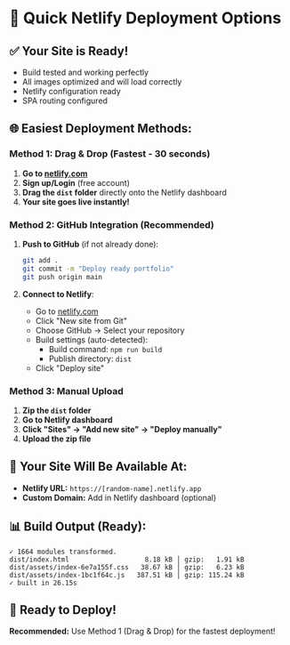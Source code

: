 # 🚀 Quick Netlify Deployment Options

## ✅ Your Site is Ready!
- Build tested and working perfectly
- All images optimized and will load correctly
- Netlify configuration ready
- SPA routing configured

## 🌐 Easiest Deployment Methods:

### Method 1: Drag & Drop (Fastest - 30 seconds)
1. **Go to [netlify.com](https://netlify.com)**
2. **Sign up/Login** (free account)
3. **Drag the `dist` folder** directly onto the Netlify dashboard
4. **Your site goes live instantly!**

### Method 2: GitHub Integration (Recommended)
1. **Push to GitHub** (if not already done):
   ```bash
   git add .
   git commit -m "Deploy ready portfolio"
   git push origin main
   ```

2. **Connect to Netlify**:
   - Go to [netlify.com](https://netlify.com)
   - Click "New site from Git"
   - Choose GitHub → Select your repository
   - Build settings (auto-detected):
     - Build command: `npm run build`
     - Publish directory: `dist`
   - Click "Deploy site"

### Method 3: Manual Upload
1. **Zip the `dist` folder**
2. **Go to Netlify dashboard**
3. **Click "Sites" → "Add new site" → "Deploy manually"**
4. **Upload the zip file**

## 🎯 Your Site Will Be Available At:
- **Netlify URL:** `https://[random-name].netlify.app`
- **Custom Domain:** Add in Netlify dashboard (optional)

## 📊 Build Output (Ready):
```
✓ 1664 modules transformed.
dist/index.html                   8.18 kB │ gzip:   1.91 kB
dist/assets/index-6e7a155f.css   38.67 kB │ gzip:   6.23 kB
dist/assets/index-1bc1f64c.js   387.51 kB │ gzip: 115.24 kB
✓ built in 26.15s
```

## 🎉 Ready to Deploy!

**Recommended:** Use Method 1 (Drag & Drop) for the fastest deployment!
